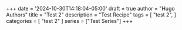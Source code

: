 +++
date = '2024-10-30T14:18:04-05:00'
draft = true
author = "Hugo Authors"
title = "Test 2"
description = "Test Recipe"
tags = [
    "test 2",
]
categories = [
    "test 2"
]
series = ["Test Series"]
+++
